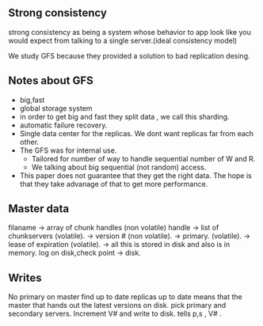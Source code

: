 ## Strong consistency
strong consistency as being a system whose behavior to app look like you would expect from talking to a single server.(ideal consistency model)

We study GFS because they provided a solution to bad replication desing.

## Notes about GFS 
- big,fast 
- global storage system 
- in order to get big and fast they split data , we call this sharding.
- automatic failure recovery.
- Single data center for the replicas. We dont want replicas far from each other.
- The GFS was for internal use.
	- Tailored for number of way to handle sequential number of W and R.
	- We talking about big sequential (not random) access.
- This paper does not guarantee that they get the right data. The hope is that they take advanage of that to get more performance.

## Master data 
filaname -> array of chunk handles (non volatile)
handle -> list of chunkservers (volatile).
	->  version # (non volatile).
	-> primary. (volatile).
	-> lease of expiration (volatile).
	-> all this is stored in disk and also is in memory.
log on disk,check point -> disk.
## Writes 
No primary on master 
find up to date replicas
up to date means that the master that hands out the latest  versions on disk.
pick primary and secondary servers.
Increment V# and write to disk.
tells p,s , V# . 

